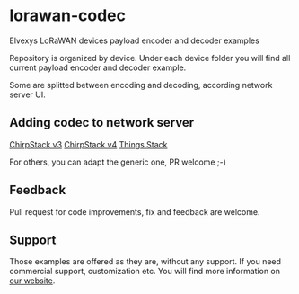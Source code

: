 # lorawan-codec
Elvexys LoRaWAN devices payload encoder and decoder examples

Repository is organized by device. Under each device folder you will find all current payload encoder and decoder example. 

Some are splitted between encoding and decoding, according network server UI.

## Adding codec to network server 
[ChirpStack v3](https://www.chirpstack.io/application-server/use/device-profiles/)
[ChirpStack v4](https://www.chirpstack.io/docs/chirpstack/use/device-profiles.html#custom-javascript-codec-functions)
[Things Stack](https://www.thethingsindustries.com/docs/integrations/payload-formatters/)

For others, you can adapt the generic one, PR welcome ;-)

## Feedback
Pull request for code improvements, fix and feedback are welcome.

## Support
Those examples are offered as they are, without any support.
If you need commercial support, customization etc. You will find more information on [our website](https://elvexys.com).

